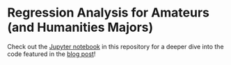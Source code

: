 # Regression Analysis for Amateurs (and Humanities Majors)

Check out the [Jupyter notebook](Regression_for_Amateurs) in this repository for a deeper dive into the code featured in the [blog post]()!